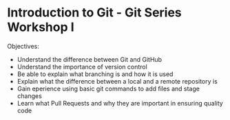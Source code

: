 # Introduction to Git - Git Series Workshop I

Objectives:
- Understand the difference between Git and GitHub
- Understand the importance of version control
- Be able to explain what branching is and how it is used
- Explain what the difference between a local and a remote repository is
- Gain eperience using basic git commands to add files and stage changes
- Learn what Pull Requests and why they are important in ensuring quality code
